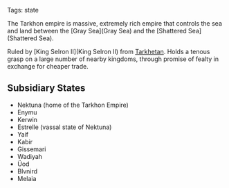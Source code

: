 Tags: state

The Tarkhon empire is massive, extremely rich empire that controls the sea and land between the [Gray Sea](Gray Sea) and the [Shattered Sea](Shattered Sea). 

Ruled by [King Selron II](King Selron II) from [Tarkhetan](Tarkhetan). Holds a tenous grasp on a large number of nearby kingdoms, through promise of fealty in exchange for cheaper trade.

## Subsidiary States
- Nektuna (home of the Tarkhon Empire)
- Enymu
- Kerwin
- Estrelle (vassal state of Nektuna)
- Yaif
- Kabir
- Gissemari
- Wadiyah
- Üod
- Blvnird
- Melaia